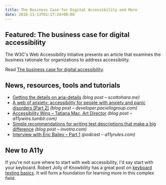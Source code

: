 ```yaml
---
title: The Business Case for Digital Accessibility and More
date: 2018-11-13T01:17:24+00:00
---
```


## Featured: The business case for digital accessibility

The W3C's Web Accessibility Intiative presents an article that examines the business rationale for organizations to address accessibility.

Read [The business case for digital accessibility](https://www.w3.org/WAI/business-case/).

## News, resources, tools and tutorials

- [Getting the details on aria-details](https://www.scottohara.me/blog/2018/11/08/aria-details.html) *(blog post – scottohara.me)*
- [A web of anxiety: accessibility for people with anxiety and panic disorders \[Part 2\]](https://developer.paciellogroup.com/blog/2018/11/a-web-of-anxiety-accessibility-for-people-with-anxiety-and-panic-disorders-part-2/) *(blog post – developer.paciellogroup.com)*
- [Accessibility Wins – Tatiana Mac, Art Director](https://a11ywins.tumblr.com/post/179811647708/tatiana-mac-art-director) *(blog post – a11ywins.tumblr.com)*
- [Simple recommendations for writing text descriptions that make a big difference](https://www.invotra.com/blogs/simple-recommendations-writing-text-descriptions-make-big-difference) *(blog post – invotra.com)*
- [Interview with Eric Bailey – Part 1](https://a11yrules.com/podcast/e62-interview-with-eric-bailey-part-1/) *(podcast – a11yrules.com)*

## New to A11y

If you're not sure where to start with web accessibility, I'd say start with your keyboard. Robert Jolly of Knowbility has a great post on [keyboard testing basics](https://knowbility.org/blog/2018/keyboard-testing-basics/). It will form a foundation for learning more in this complex field.
